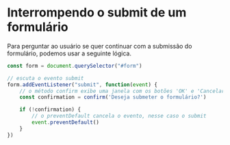 #  Interrompendo o submit de um formulário

Para perguntar ao usuário se quer continuar com a submissão do formulário, podemos usar a seguinte lógica.



~~~javascript
const form = document.querySelector("#form")

// escuta o evento submit
form.addEventListener("submit", function(event) {
    // o método confirm exibe uma janela com os botões 'OK' e 'Cancelar'
    const confirmation = confirm('Deseja submeter o formulário?')

    if (!confirmation) {
        // o preventDefault cancela o evento, nesse caso o submit
        event.preventDefault()
    }
})
~~~